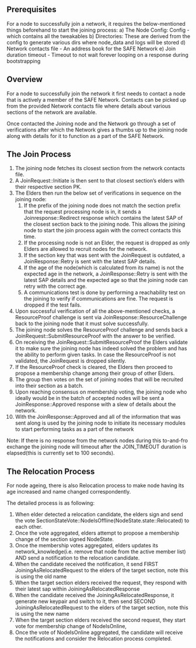 ## Prerequisites
For a node to successfully join a network, it requires the below-mentioned things beforehand to start the joining process:
a) The Node Config: Config - which contains all the tweakables
b) Directories: These are derived from the config to generate various dirs where node_data and logs will be stored
d) Network contacts file - An address book for the SAFE Network
e) Join duration timeout - Timeout to not wait forever looping on a response during bootstrapping

## Overview
For a node to successfully join the network it first needs to contact a node that is actively a member of the SAFE Network. Contacts can be picked up from the provided Network contacts file where details about various sections of the network are available.

Once contacted the Joining node and the Network go through a set of verifications after which the Network gives a thumbs up to the joining node along with details for it to function as a part of the SAFE Network.

## The Join Process
1. The joining node fetches its closest section from the network contacts file.
2. A JoinRequest::Initiate is then sent to that closest section’s elders with their respective section PK.
3. The Elders then run the below set of verifications in sequence on the joining node:
   1. If the prefix of the joining node does not match the section prefix that the request processing node is in, it sends a Joinresponse::Redirect response which contains the latest SAP of the closest section back to the joining node. This allows the joining node to start the join process again with the correct contacts this time.
   2. If the processing node is not an Elder, the request is dropped as only Elders are allowed to recruit nodes for the network.
   3. If the section key that was sent with the JoinRequest is outdated, a JoinResponse::Retry is sent with the latest SAP details.
   4. If the age of the node(which is calculated from its name) is not the expected age in the network, a JoinResponse::Retry is sent with the latest SAP details and the expected age so that the joining node can retry with the correct age.
   5. A communications test is done by performing a reachability test on the joining to verify if communications are fine. The request is dropped if the test fails.
4. Upon successful verification of all the above-mentioned checks, a ResourceProof challenge is sent via JoinResponse::ResourceChallenge back to the joining node that it must solve successfully.
5. The joining node solves the ResourceProof challenge and sends back a JoinRequest::SubmitResourceProof with the answer to be verified.
6. On receiving the JoinRequest::SubmitResourceProof the Elders validate it to make sure the joining node has indeed solved the problem and has the ability to perform given tasks. In case the ResourceProof is not validated, the JoinRequest is dropped silently.
7. If the ResourceProof check is cleared, the Elders then proceed to propose a membership change among their group of other Elders.
8. The group then votes on the set of joining nodes that will be recruited into their section as a batch.
9. Upon reaching consensus on membership voting, the joining node who ideally would be in the batch of accepted nodes will be sent a JoinResponse::Approved response with a slew of details about the network.
10. With the JoinResponse::Approved and all of the information that was sent along is used by the joining node to initiate its necessary modules to start performing tasks as a part of the network

Note: If there is no response from the network nodes during this to-and-fro exchange the joining node will timeout after the JOIN_TIMEOUT duration is elapsed(this is currently set to 100 seconds).

## The Relocation Process
For node ageing, there is also Relocation process to make node having its age increased and name changed correspondently.

The detailed process is as following:
1. When elder detected a relocation candidate, the elders sign and send the vote SectionStateVote::NodeIsOffline(NodeState.state::Relocated) to each other.
2. Once the vote aggregated, elders attempt to propose a membership change of the section signed NodeState.
3. Once the membership votes aggregated, elders updates its network_knowledge(i.e. remove that node from the active member list) AND send a notification to the relocation candidate.
4. When the candidate received the notification, it send FIRST JoiningAsRelocatedRequest to the elders of the target section, note this is using the old name
5. When the target section elders received the request, they respond with their latest sap within JoiningAsRelocatedResponse
6. When the candidate received the JoiningAsRelocatedResponse, it generate new keypair and switch to it, then send SECOND JoiningAsRelocatedRequest to the elders of the target section, note this is using the new name
7. When the target section elders received the second request, they start vote for membership change of NodeIsOnline,
8. Once the vote of NodeIsOnline aggregated, the candidate will receive the notifications and consider the Relocation process completed.


